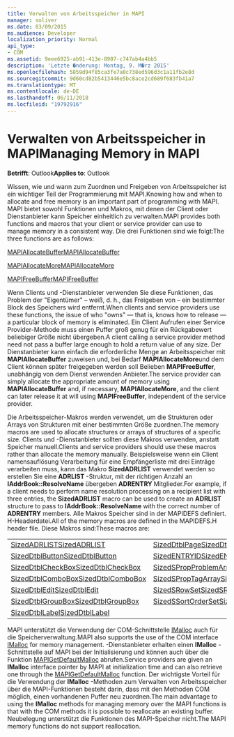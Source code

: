```yaml
---
title: Verwalten von Arbeitsspeicher in MAPI
manager: soliver
ms.date: 03/09/2015
ms.audience: Developer
localization_priority: Normal
api_type:
- COM
ms.assetid: 9eee6925-ab91-413e-8907-c747ab4a4bb5
description: 'Letzte �nderung: Montag, 9. M�rz 2015'
ms.openlocfilehash: 5859d94f85ca3fe7a0c738ed596d3c1a11fb2e8d
ms.sourcegitcommit: 9d60cd82b5413446e5bc8ace2cd689f683fb41a7
ms.translationtype: MT
ms.contentlocale: de-DE
ms.lasthandoff: 06/11/2018
ms.locfileid: "19792916"
---
```

# <a name="managing-memory-in-mapi"></a><span data-ttu-id="d7049-103">Verwalten von Arbeitsspeicher in MAPI</span><span class="sxs-lookup"><span data-stu-id="d7049-103">Managing Memory in MAPI</span></span>

  
  
<span data-ttu-id="d7049-104">**Betrifft**: Outlook</span><span class="sxs-lookup"><span data-stu-id="d7049-104">**Applies to**: Outlook</span></span> 
  
<span data-ttu-id="d7049-105">Wissen, wie und wann zum Zuordnen und Freigeben von Arbeitsspeicher ist ein wichtiger Teil der Programmierung mit MAPI.</span><span class="sxs-lookup"><span data-stu-id="d7049-105">Knowing how and when to allocate and free memory is an important part of programming with MAPI.</span></span> <span data-ttu-id="d7049-106">MAPI bietet sowohl Funktionen und Makros, mit denen der Client oder Dienstanbieter kann Speicher einheitlich zu verwalten.</span><span class="sxs-lookup"><span data-stu-id="d7049-106">MAPI provides both functions and macros that your client or service provider can use to manage memory in a consistent way.</span></span> <span data-ttu-id="d7049-107">Die drei Funktionen sind wie folgt:</span><span class="sxs-lookup"><span data-stu-id="d7049-107">The three functions are as follows:</span></span>
  
[<span data-ttu-id="d7049-108">MAPIAllocateBuffer</span><span class="sxs-lookup"><span data-stu-id="d7049-108">MAPIAllocateBuffer</span></span>](mapiallocatebuffer.md)
  
[<span data-ttu-id="d7049-109">MAPIAllocateMore</span><span class="sxs-lookup"><span data-stu-id="d7049-109">MAPIAllocateMore</span></span>](mapiallocatemore.md)
  
[<span data-ttu-id="d7049-110">MAPIFreeBuffer</span><span class="sxs-lookup"><span data-stu-id="d7049-110">MAPIFreeBuffer</span></span>](mapifreebuffer.md)
  
<span data-ttu-id="d7049-111">Wenn Clients und -Dienstanbieter verwenden Sie diese Funktionen, das Problem der "Eigentümer" – weiß, d. h., das Freigeben von – ein bestimmter Block des Speichers wird entfernt.</span><span class="sxs-lookup"><span data-stu-id="d7049-111">When clients and service providers use these functions, the issue of who "owns" — that is, knows how to release — a particular block of memory is eliminated.</span></span> <span data-ttu-id="d7049-112">Ein Client Aufrufen einer Service Provider-Methode muss einen Puffer groß genug für ein Rückgabewert beliebiger Größe nicht übergeben.</span><span class="sxs-lookup"><span data-stu-id="d7049-112">A client calling a service provider method need not pass a buffer large enough to hold a return value of any size.</span></span> <span data-ttu-id="d7049-113">Der Dienstanbieter kann einfach die erforderliche Menge an Arbeitsspeicher mit **MAPIAllocateBuffer** zuweisen und, bei Bedarf **MAPIAllocateMore**und dem Client können später freigegeben werden soll Belieben **MAPIFreeBuffer**, unabhängig von dem Dienst verwenden Anbieter.</span><span class="sxs-lookup"><span data-stu-id="d7049-113">The service provider can simply allocate the appropriate amount of memory using **MAPIAllocateBuffer** and, if necessary, **MAPIAllocateMore**, and the client can later release it at will using **MAPIFreeBuffer**, independent of the service provider.</span></span> 
  
<span data-ttu-id="d7049-114">Die Arbeitsspeicher-Makros werden verwendet, um die Strukturen oder Arrays von Strukturen mit einer bestimmten Größe zuordnen.</span><span class="sxs-lookup"><span data-stu-id="d7049-114">The memory macros are used to allocate structures or arrays of structures of a specific size.</span></span> <span data-ttu-id="d7049-115">Clients und -Dienstanbieter sollten diese Makros verwenden, anstatt Speicher manuell.</span><span class="sxs-lookup"><span data-stu-id="d7049-115">Clients and service providers should use these macros rather than allocate the memory manually.</span></span> <span data-ttu-id="d7049-116">Beispielsweise wenn ein Client namensauflösung Verarbeitung für eine Empfängerliste mit drei Einträge verarbeiten muss, kann das Makro **SizedADRLIST** verwendet werden so erstellen Sie eine **ADRLIST** -Struktur, mit der richtigen Anzahl an **IAddrBook::ResolveName** übergeben **ADRENTRY** Mitglieder.</span><span class="sxs-lookup"><span data-stu-id="d7049-116">For example, if a client needs to perform name resolution processing on a recipient list with three entries, the **SizedADRLIST** macro can be used to create an **ADRLIST** structure to pass to **IAddrBook::ResolveName** with the correct number of **ADRENTRY** members.</span></span> <span data-ttu-id="d7049-117">Alle Makros Speicher sind in der MAPIDEFS definiert. H-Headerdatei.</span><span class="sxs-lookup"><span data-stu-id="d7049-117">All of the memory macros are defined in the MAPIDEFS.H header file.</span></span> <span data-ttu-id="d7049-118">Diese Makros sind:</span><span class="sxs-lookup"><span data-stu-id="d7049-118">These macros are:</span></span> 
  
|||
|:-----|:-----|
|[<span data-ttu-id="d7049-119">SizedADRLIST</span><span class="sxs-lookup"><span data-stu-id="d7049-119">SizedADRLIST</span></span>](sizedadrlist.md) <br/> |[<span data-ttu-id="d7049-120">SizedDtblPage</span><span class="sxs-lookup"><span data-stu-id="d7049-120">SizedDtblPage</span></span>](sizeddtblpage.md) <br/> |
|[<span data-ttu-id="d7049-121">SizedDtblButton</span><span class="sxs-lookup"><span data-stu-id="d7049-121">SizedDtblButton</span></span>](sizeddtblbutton.md) <br/> |[<span data-ttu-id="d7049-122">SizedENTRYID</span><span class="sxs-lookup"><span data-stu-id="d7049-122">SizedENTRYID</span></span>](sizedentryid.md) <br/> |
|[<span data-ttu-id="d7049-123">SizedDtblCheckBox</span><span class="sxs-lookup"><span data-stu-id="d7049-123">SizedDtblCheckBox</span></span>](sizeddtblcheckbox.md) <br/> |[<span data-ttu-id="d7049-124">SizedSPropProblemArray</span><span class="sxs-lookup"><span data-stu-id="d7049-124">SizedSPropProblemArray</span></span>](sizedspropproblemarray.md) <br/> |
|[<span data-ttu-id="d7049-125">SizedDtblComboBox</span><span class="sxs-lookup"><span data-stu-id="d7049-125">SizedDtblComboBox</span></span>](sizeddtblcombobox.md) <br/> |[<span data-ttu-id="d7049-126">SizedSPropTagArray</span><span class="sxs-lookup"><span data-stu-id="d7049-126">SizedSPropTagArray</span></span>](sizedsproptagarray.md) <br/> |
|[<span data-ttu-id="d7049-127">SizedDtblEdit</span><span class="sxs-lookup"><span data-stu-id="d7049-127">SizedDtblEdit</span></span>](sizeddtbledit.md) <br/> |[<span data-ttu-id="d7049-128">SizedSRowSet</span><span class="sxs-lookup"><span data-stu-id="d7049-128">SizedSRowSet</span></span>](sizedsrowset.md) <br/> |
|[<span data-ttu-id="d7049-129">SizedDtblGroupBox</span><span class="sxs-lookup"><span data-stu-id="d7049-129">SizedDtblGroupBox</span></span>](sizeddtblgroupbox.md) <br/> |[<span data-ttu-id="d7049-130">SizedSSortOrderSet</span><span class="sxs-lookup"><span data-stu-id="d7049-130">SizedSSortOrderSet</span></span>](sizedssortorderset.md) <br/> |
|[<span data-ttu-id="d7049-131">SizedDtblLabel</span><span class="sxs-lookup"><span data-stu-id="d7049-131">SizedDtblLabel</span></span>](sizeddtbllabel.md) <br/> | <br/> |
   
<span data-ttu-id="d7049-132">MAPI unterstützt die Verwendung der COM-Schnittstelle [IMalloc](http://msdn.microsoft.com/de-de/library/ms678425%28VS.85%29.aspx) auch für die Speicherverwaltung.</span><span class="sxs-lookup"><span data-stu-id="d7049-132">MAPI also supports the use of the COM interface [IMalloc](http://msdn.microsoft.com/de-de/library/ms678425%28VS.85%29.aspx) for memory management.</span></span> <span data-ttu-id="d7049-133">-Dienstanbieter erhalten einen **IMalloc** -Schnittstelle auf MAPI bei der Initialisierung und können auch über die Funktion [MAPIGetDefaultMalloc](mapigetdefaultmalloc.md) abrufen.</span><span class="sxs-lookup"><span data-stu-id="d7049-133">Service providers are given an **IMalloc** interface pointer by MAPI at initialization time and can also retrieve one through the [MAPIGetDefaultMalloc](mapigetdefaultmalloc.md) function.</span></span> <span data-ttu-id="d7049-134">Der wichtigste Vorteil für die Verwendung der **IMalloc** -Methoden zum Verwalten von Arbeitsspeicher über die MAPI-Funktionen besteht darin, dass mit den Methoden COM möglich, einen vorhandenen Puffer neu zuordnen.</span><span class="sxs-lookup"><span data-stu-id="d7049-134">The main advantage to using the **IMalloc** methods for managing memory over the MAPI functions is that with the COM methods it is possible to reallocate an existing buffer.</span></span> <span data-ttu-id="d7049-135">Neubelegung unterstützt die Funktionen des MAPI-Speicher nicht.</span><span class="sxs-lookup"><span data-stu-id="d7049-135">The MAPI memory functions do not support reallocation.</span></span> 
  

